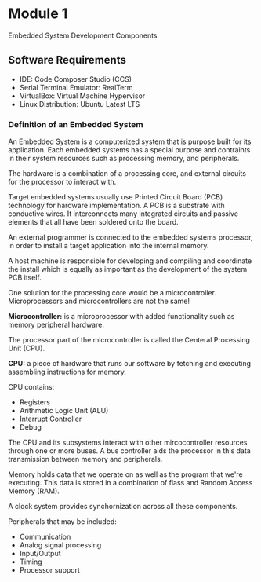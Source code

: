 # Module 1
Embedded System Development Components

## Software Requirements
* IDE: Code Composer Studio (CCS) 
* Serial Terminal Emulator: RealTerm
* VirtualBox: Virtual Machine Hypervisor
* Linux Distribution: Ubuntu Latest LTS

### Definition of an Embedded System
An Embedded System is a computerized system that is purpose built for its application.
Each embedded systems has a special purpose and contraints in their system resources such as processing memory, and peripherals.

The hardware is a combination of a processing core, and external circuits for the processor to interact with.

Target embedded systems usually use Printed Circuit Board (PCB) technology for hardware implementation. A PCB is a substrate with conductive wires. It interconnects many integrated circuits and passive elements that all have been soldered onto the board.

An external programmer is connected to the embedded systems processor, in order to install a target application into the internal memory. 

A host machine is responsible for developing and compiling and coordinate the install which is equally as important  as the development of the system PCB itself.

One solution for the processing core would be a microcontroller. Microprocessors and microcontrollers are not the same!

**Microcontroller:** is a microprocessor with added functionality such as memory peripheral hardware.

The processor part of the microcontroller is called the Centeral Processing Unit (CPU).

**CPU:** a piece of hardware that runs our software by fetching and executing assembling  instructions for memory.

CPU contains:
* Registers
* Arithmetic Logic Unit (ALU)
* Interrupt Controller
* Debug

The CPU and its subsystems interact with other mircocontroller resources through one or more buses.
A bus controller aids the processor in this data transmission between memory and peripherals.

Memory holds data that we operate on as well as the program that we're executing. This data is stored in a combination of flass and Random Access Memory (RAM). 

A clock system provides synchornization across all these components.

Peripherals that may be included:
* Communication
* Analog signal processing
* Input/Output
* Timing
* Processor support 

